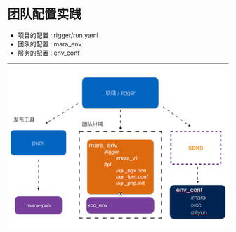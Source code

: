 # 团队配置实践

* 项目的配置 : rigger/run.yaml 
* 团队的配置 : mara_env 
* 服务的配置 : env_conf

----
![](https://github.com/xcodecraft/home/blob/master/doc/team-project.png)